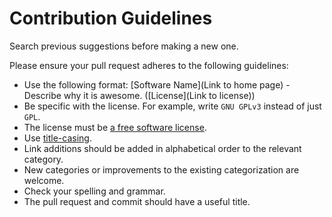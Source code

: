 # Contribution Guidelines

Search previous suggestions before making a new one.

Please ensure your pull request adheres to the following guidelines:

- Use the following format: [Software Name](Link to home page) - Describe why it is awesome. ([License](Link to license))
- Be specific with the license. For example, write `GNU GPLv3` instead of just `GPL`.
- The license must be [a free software license](https://www.gnu.org/licenses/license-list.html#SoftwareLicenses).
- Use [title-casing](http://titlecapitalization.com).
- Link additions should be added in alphabetical order to the relevant category.
- New categories or improvements to the existing categorization are welcome.
- Check your spelling and grammar.
- The pull request and commit should have a useful title.
